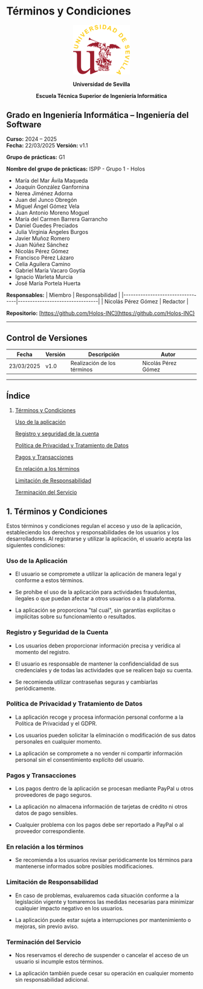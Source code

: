 # Términos y Condiciones

<p align="center">
  <img src="https://raw.githubusercontent.com/Holos-INC/Docusaurus-Holos/main/static/img/universidad-de-sevilla-logo.png" alt="Universidad de Sevilla" width="150"/>
</p>

<p align="center">
  <strong>Universidad de Sevilla</strong>
</p>
<p align="center">
  <strong>Escuela Técnica Superior de Ingeniería Informática</strong>
</p>

## Grado en Ingeniería Informática – Ingeniería del Software

**Curso:** 2024 – 2025  
**Fecha:**  22/03/2025
**Versión:**  v1.1

**Grupo de prácticas:** G1 

**Nombre del grupo de prácticas:** ISPP - Grupo 1 - Holos

- María del Mar Ávila Maqueda  
- Joaquín González Ganfornina  
- Nerea Jiménez Adorna  
- Juan del Junco Obregón  
- Miguel Ángel Gómez Vela  
- Juan Antonio Moreno Moguel  
- María del Carmen Barrera Garrancho  
- Daniel Guedes Preciados  
- Julia Virginia Ángeles Burgos  
- Javier Muñoz Romero  
- Juan Núñez Sánchez  
- Nicolás Pérez Gómez  
- Francisco Pérez Lázaro  
- Celia Aguilera Camino  
- Gabriel María Vacaro Goytía  
- Ignacio Warleta Murcia  
- José María Portela Huerta  


**Responsables:**
| Miembro                          | Responsabilidad                 |
|----------------------------------|---------------------------------|
| Nicolás Pérez Gómez              |  Redactor                       |

**Repositorio:** [https://github.com/Holos-INC](https://github.com/Holos-INC)

---

## Control de Versiones

| Fecha       | Versión | Descripción              | Autor|
|-------------|---------|--------------------------|------|
| 23/03/2025  | v1.0    | Realización de los términos  | Nicolás Pérez Gómez|


---

## Índice  

1. [Términos y Condiciones](#1-términos-y-condiciones)

    [Uso de la aplicación](#uso-de-la-aplicación)

    [Registro y seguridad de la cuenta](#registro-y-seguridad-de-la-cuenta)

    [Política de Privacidad y Tratamiento de Datos](#política-de-privacidad-y-tratamiento-de-datos)

    [Pagos y Transacciones](#pagos-y-transacciones)

    [En relación a los términos](#en-relación-a-los-términos)

    [Limitación de Responsabilidad](#limitación-de-responsabilidad)

    [Terminación del Servicio](#terminación-del-servicio)




## 1. Términos y Condiciones 

Estos términos y condiciones regulan el acceso y uso de la aplicación, estableciendo los derechos y responsabilidades de los usuarios y los desarrolladores. Al registrarse y utilizar la aplicación, el usuario acepta las siguientes condiciones:

### Uso de la Aplicación

- El usuario se compromete a utilizar la aplicación de manera legal y conforme a estos términos.

- Se prohíbe el uso de la aplicación para actividades fraudulentas, ilegales o que puedan afectar a otros usuarios o a la plataforma.

- La aplicación se proporciona "tal cual", sin garantías explícitas o implícitas sobre su funcionamiento o resultados.

### Registro y Seguridad de la Cuenta

- Los usuarios deben proporcionar información precisa y verídica al momento del registro.

- El usuario es responsable de mantener la confidencialidad de sus credenciales y de todas las actividades que se realicen bajo su cuenta.

- Se recomienda utilizar contraseñas seguras y cambiarlas periódicamente.

### Política de Privacidad y Tratamiento de Datos

- La aplicación recoge y procesa información personal conforme a la Política de Privacidad y el GDPR.

- Los usuarios pueden solicitar la eliminación o modificación de sus datos personales en cualquier momento.

- La aplicación se compromete a no vender ni compartir información personal sin el consentimiento explícito del usuario.

### Pagos y Transacciones

- Los pagos dentro de la aplicación se procesan mediante PayPal u otros proveedores de pago seguros.

- La aplicación no almacena información de tarjetas de crédito ni otros datos de pago sensibles.

- Cualquier problema con los pagos debe ser reportado a PayPal o al proveedor correspondiente.

### En relación a los términos

- Se recomienda a los usuarios revisar periódicamente los términos para mantenerse informados sobre posibles modificaciones.

### Limitación de Responsabilidad

- En caso de problemas, evaluaremos cada situación conforme a la legislación vigente y tomaremos las medidas necesarias para minimizar cualquier impacto negativo en los usuarios.

- La aplicación puede estar sujeta a interrupciones por mantenimiento o mejoras, sin previo aviso.

### Terminación del Servicio

- Nos reservamos el derecho de suspender o cancelar el acceso de un usuario si incumple estos términos.

- La aplicación también puede cesar su operación en cualquier momento sin responsabilidad adicional.